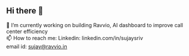 ## Hi there 👋
🔭 I’m currently working on building Ravvio, AI dashboard to improve call center efficiency <br>
📫 How to reach me: Linkedin: linkedin.com/in/sujaysriv <br>
                    email id: sujay@ravvio.in

<!--
**sujay3srivastava/sujay3srivastava** is a ✨ _special_ ✨ repository because its `README.md` (this file) appears on your GitHub profile.

Here are some ideas to get you started:

-
- 🌱 I’m currently learning ...
- 👯 I’m looking to collaborate on ...
- 🤔 I’m looking for help with ...
- 💬 Ask me about ...
- 📫 How to reach me: ...
- 😄 Pronouns: ...
- ⚡ Fun fact: ...
-->
